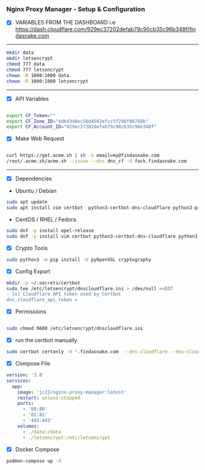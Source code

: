 ### Nginx Proxy Manager - Setup & Configuration

- [x] VARIABLES FROM THE DASHBOARD i.e https://dash.cloudflare.com/929ec37202defab79c90cb35c96b348f/findasnake.com

---


```bash
mkdir data 
mkdir letsencrypt
chmod 777 data
chmod 777 letsencrypt
chown -R 1000:1000 data
chown -R 1000:1000 letsencrypt
```
---

- [x] API Variables

```bash

export CF_Token=""
export CF_Zone_ID="4db4340ec56d4502efcc5f298f66768b"
export CF_Account_ID="929ec37202defab79c90cb35c96b348f"
```
- [x] Make Web Request

```bash

curl https://get.acme.sh | sh -s email=my@findasnake.com
/root/.acme.sh/acme.sh --issue --dns dns_cf -d fuck.findasnake.com

```
---
- [x] Dependencies 

- Ubuntu / Debian
```bash
sudo apt update
sudo apt install vim certbot  python3-certbot-dns-cloudflare python3-pip
```

- CentOS / RHEL / Fedora
```bash
sudo dnf -y install epel-release
sudo dnf -y install vim certbot python3-certbot-dns-cloudflare python3-pip
```

- [x] Crypto Tools
```bash
sudo python3 -m pip install -U pyOpenSSL cryptography
```
- [x] Config Export
```bash
mkdir -p ~/.secrets/certbot
sudo tee /etc/letsencrypt/dnscloudflare.ini > /dev/null <<EOT
- [x] Cloudflare API token used by Certbot
dns_cloudflare_api_token = 
```
- [x] Permissions

```bash

sudo chmod 0600 /etc/letsencrypt/dnscloudflare.ini
```

- [x] run the certbot manually
```bash
sudo certbot certonly -d *.findasnake.com  --dns-cloudflare --dns-cloudflare-credentials /etc/letsencrypt/dnscloudflare.ini \    --post-hook "service nginx reload" --non-interactive --agree-tos     --email someone-who-pays-attention-to-emails@findasnake.com
```

- [x] Compose File
```yaml
version: '3.8'
services:
  app:
    image: 'jc21/nginx-proxy-manager:latest'
    restart: unless-stopped
    ports:
      - '80:80'
      - '81:81'
      - '443:443'
    volumes:
      - ./data:/data
      - ./letsencrypt:/etc/letsencrypt
```
- [x] Docker Compose
```bash
podmon-compose up -d

```



